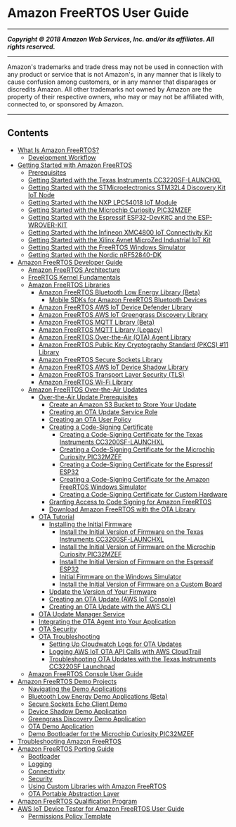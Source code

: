 # Amazon FreeRTOS User Guide

-----
*****Copyright &copy; 2018 Amazon Web Services, Inc. and/or its affiliates. All rights reserved.*****

-----
Amazon's trademarks and trade dress may not be used in 
     connection with any product or service that is not Amazon's, 
     in any manner that is likely to cause confusion among customers, 
     or in any manner that disparages or discredits Amazon. All other 
     trademarks not owned by Amazon are the property of their respective
     owners, who may or may not be affiliated with, connected to, or 
     sponsored by Amazon.

-----
## Contents
+ [What Is Amazon FreeRTOS?](what-is-amazon-freertos.md)
   + [Development Workflow](development-workflow.md)
+ [Getting Started with Amazon FreeRTOS](freertos-getting-started.md)
   + [Prerequisites](freertos-prereqs.md)
   + [Getting Started with the Texas Instruments CC3220SF-LAUNCHXL](getting_started_ti.md)
   + [Getting Started with the STMicroelectronics STM32L4 Discovery Kit IoT Node](getting_started_st.md)
   + [Getting Started with the NXP LPC54018 IoT Module](getting_started_nxp.md)
   + [Getting Started with the Microchip Curiosity PIC32MZEF](getting_started_mch.md)
   + [Getting Started with the Espressif ESP32-DevKitC and the ESP-WROVER-KIT](getting_started_espressif.md)
   + [Getting Started with the Infineon XMC4800 IoT Connectivity Kit](getting_started_infineon.md)
   + [Getting Started with the Xilinx Avnet MicroZed Industrial IoT Kit](getting_started_xilinx.md)
   + [Getting Started with the FreeRTOS Windows Simulator](getting_started_windows.md)
   + [Getting Started with the Nordic nRF52840-DK](getting_started_nordic.md)
+ [Amazon FreeRTOS Developer Guide](freertos-dev-guide.md)
   + [Amazon FreeRTOS Architecture](freertos-architecture.md)
   + [FreeRTOS Kernel Fundamentals](dev-guide-freertos-kernel.md)
   + [Amazon FreeRTOS Libraries](dev-guide-freertos-libraries.md)
      + [Amazon FreeRTOS Bluetooth Low Energy Library (Beta)](freertos-ble-library.md)
         + [Mobile SDKs for Amazon FreeRTOS Bluetooth Devices](freertos-ble-mobile.md)
      + [Amazon FreeRTOS AWS IoT Device Defender Library](afr-device-defender-library.md)
      + [Amazon FreeRTOS AWS IoT Greengrass Discovery Library](freertos-lib-gg-connectivity.md)
      + [Amazon FreeRTOS MQTT Library (Beta)](freertos-mqtt-2.md)
      + [Amazon FreeRTOS MQTT Library (Legacy)](freertos-lib-cloud-mqtt.md)
      + [Amazon FreeRTOS Over-the-Air (OTA) Agent Library](ota-agent-library.md)
      + [Amazon FreeRTOS Public Key Cryptography Standard (PKCS) #11 Library](security-pkcs.md)
      + [Amazon FreeRTOS Secure Sockets Library](secure-sockets.md)
      + [Amazon FreeRTOS AWS IoT Device Shadow Library](freertos-lib-cloud-shadows.md)
      + [Amazon FreeRTOS Transport Layer Security (TLS)](security-tls.md)
      + [Amazon FreeRTOS Wi-Fi Library](freertos-wifi.md)
   + [Amazon FreeRTOS Over-the-Air Updates](freertos-ota-dev.md)
      + [Over-the-Air Update Prerequisites](ota-prereqs.md)
         + [Create an Amazon S3 Bucket to Store Your Update](dg-ota-bucket.md)
         + [Creating an OTA Update Service Role](create-service-role.md)
         + [Creating an OTA User Policy](create-ota-user-policy.md)
         + [Creating a Code-Signing Certificate](ota-code-sign-cert.md)
            + [Creating a Code-Signing Certificate for the Texas Instruments CC3200SF-LAUNCHXL](ota-code-sign-cert-ti.md)
            + [Creating a Code-Signing Certificate for the Microchip Curiosity PIC32MZEF](ota-code-sign-cert-mchip.md)
            + [Creating a Code-Signing Certificate for the Espressif ESP32](ota-code-sign-cert-esp.md)
            + [Creating a Code-Signing Certificate for the Amazon FreeRTOS Windows Simulator](ota-code-sign-cert-win.md)
            + [Creating a Code-Signing Certificate for Custom Hardware](ota-code-sign-cert-other.md)
         + [Granting Access to Code Signing for Amazon FreeRTOS](code-sign-policy.md)
         + [Download Amazon FreeRTOS with the OTA Library](ota-download-freertos.md)
      + [OTA Tutorial](dev-guide-ota-workflow.md)
         + [Installing the Initial Firmware](dg-ota-initial-firmware.md)
            + [Install the Initial Version of Firmware on the Texas Instruments CC3200SF-LAUNCHXL](burn-initial-firmware-ti.md)
            + [Install the Initial Version of Firmware on the Microchip Curiosity PIC32MZEF](burn-initial-firmware-microchip.md)
            + [Install the Initial Version of Firmware on the Espressif ESP32](burn-initial-firmware-esp.md)
            + [Initial Firmware on the Windows Simulator](burn-initial-firmware-windows.md)
            + [Install the Initial Version of Firmware on a Custom Board](burn-initial-firmware-other.md)
         + [Update the Version of Your Firmware](dg-ota-update-firmware.md)
         + [Creating an OTA Update (AWS IoT Console)](ota-console-workflow.md)
         + [Creating an OTA Update with the AWS CLI](ota-cli-workflow.md)
      + [OTA Update Manager Service](ota-manager.md)
      + [Integrating the OTA Agent into Your Application](integrate-ota-agent.md)
      + [OTA Security](dev-guide-ota-security.md)
      + [OTA Troubleshooting](ota-troubleshooting.md)
         + [Setting Up Cloudwatch Logs for OTA Updates](ota-logging.md)
         + [Logging AWS IoT OTA API Calls with AWS CloudTrail](iot-using-cloudtrail-afr.md)
         + [Troubleshooting OTA Updates with the Texas Instruments CC3220SF Launchpad](ota-troubleshooting-ti.md)
   + [Amazon FreeRTOS Console User Guide](freertos-ocw-ug.md)
+ [Amazon FreeRTOS Demo Projects](freertos-next-steps.md)
   + [Navigating the Demo Applications](freertos-mds-projects-struct.md)
   + [Bluetooth Low Energy Demo Applications (Beta)](ble-demo.md)
   + [Secure Sockets Echo Client Demo](secure-sockets-demo.md)
   + [Device Shadow Demo Application](shadow-demo.md)
   + [Greengrass Discovery Demo Application](gg-demo.md)
   + [OTA Demo Application](ota-demo.md)
   + [Demo Bootloader for the Microchip Curiosity PIC32MZEF](microchip-bootloader.md)
+ [Troubleshooting Amazon FreeRTOS](troubleshooting_overview-afr.md)
+ [Amazon FreeRTOS Porting Guide](porting-guide.md)
   + [Bootloader](porting-bootloader.md)
   + [Logging](porting-logging.md)
   + [Connectivity](porting-connectivity.md)
   + [Security](porting-security.md)
   + [Using Custom Libraries with Amazon FreeRTOS](freertos-custom-libs.md)
   + [OTA Portable Abstraction Layer](porting-ota-pal.md)
+ [Amazon FreeRTOS Qualification Program](freertos-dqp.md)
+ [AWS IoT Device Tester for Amazon FreeRTOS User Guide](device-tester-for-freertos-ug.md)
   + [Permissions Policy Template](policy-template.md)